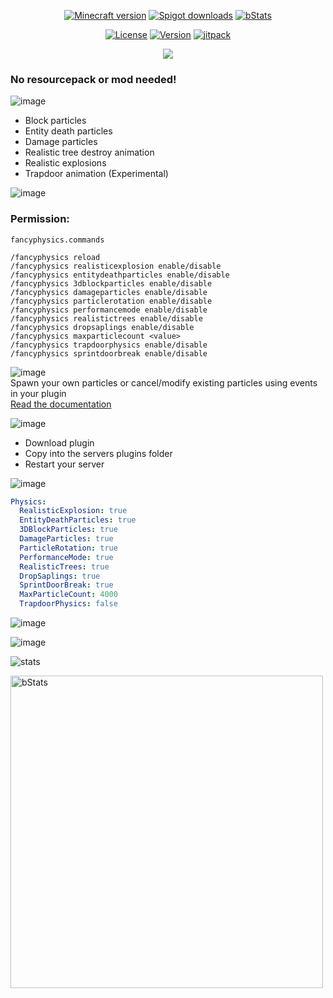 <p align="center">
<a href="https://www.spigotmc.org/resources/110500/"><img src="https://img.shields.io/badge/Minecraft%20version-1.20_--_1.20.1-brightgreen.svg" alt="Minecraft version"></a>
<a href="https://www.spigotmc.org/resources/110500/"><img src="https://img.shields.io/spiget/downloads/110500?label=Spigot%20downloads" alt="Spigot downloads"></a>
<a href="https://bstats.org/plugin/bukkit/Fancy%20Physics/18833"><img src="https://img.shields.io/bstats/servers/18833" alt="bStats"></a>
</p>
<p align="center">
  <a href="https://github.com/MaximFiedler/FancyPhysics/blob/master/LICENSE"><img src="https://img.shields.io/github/license/MaximFiedler/FancyPhysics.svg" alt="License"></a>  
<a href="https://github.com/MaximFiedler/FancyPhysics/releases"><img src="https://img.shields.io/github/v/tag/MaximFiedler/FancyPhysics.svg" alt="Version"></a>  
<a href="https://jitpack.io/#MaximFiedler/FancyPhysics"><img src="https://jitpack.io/v/MaximFiedler/FancyPhysics.svg" alt="jitpack"></a>  
</p>


<p align="center">
<img src="https://media.discordapp.net/attachments/1052241511795937381/1119002915026260038/323395728d1b2021a47c225be37ec656e13b1111_1.png?width=937&height=262">
</p>

### No resourcepack or mod needed!

![image](https://media.discordapp.net/attachments/1052241511795937381/1119003156915945502/Neues_Projekt_-_2023-06-15T233852.757.png?width=250&height=125)
- Block particles
- Entity death particles
- Damage particles
- Realistic tree destroy animation
- Realistic explosions
- Trapdoor animation (Experimental)

![image](https://media.discordapp.net/attachments/1052241511795937381/1119002916070629567/Neues_Projekt_-_2023-06-15T233623.864.png?width=250&height=125)
### Permission:
`fancyphysics.commands`
```
/fancyphysics reload
/fancyphysics realisticexplosion enable/disable
/fancyphysics entitydeathparticles enable/disable
/fancyphysics 3dblockparticles enable/disable
/fancyphysics damageparticles enable/disable
/fancyphysics particlerotation enable/disable
/fancyphysics performancemode enable/disable
/fancyphysics realistictrees enable/disable
/fancyphysics dropsaplings enable/disable
/fancyphysics maxparticlecount <value>
/fancyphysics trapdoorphysics enable/disable
/fancyphysics sprintdoorbreak enable/disable
```

![image](https://media.discordapp.net/attachments/1052241511795937381/1127982083894157322/statsfancyphysics_1.png?width=250&height=125)
<br>
Spawn your own particles or cancel/modify existing particles using events in your plugin
<br>
[Read the documentation](https://github.com/MaximFiedler/FancyPhysics/blob/master/API.md)

![image](https://media.discordapp.net/attachments/1052241511795937381/1119002917005959300/Neues_Projekt_99.png?width=250&height=125)
- Download plugin
- Copy into the servers plugins folder
- Restart your server

![image](https://media.discordapp.net/attachments/1052241511795937381/1119002916662038538/Neues_Projekt_100.png?width=250&height=125)
```yml
Physics:
  RealisticExplosion: true
  EntityDeathParticles: true
  3DBlockParticles: true
  DamageParticles: true
  ParticleRotation: true
  PerformanceMode: true
  RealisticTrees: true
  DropSaplings: true
  SprintDoorBreak: true
  MaxParticleCount: 4000
  TrapdoorPhysics: false
```

![image](https://media.discordapp.net/attachments/1052241511795937381/1119002915328237599/Neues_Projekt_-_2023-06-15T233717.092.png?width=250&height=125)

![image](https://i.imgur.com/jV8fxyf.gif)

![stats](https://media.discordapp.net/attachments/1052241511795937381/1121746751855001650/Neues_Projekt_-_2023-06-15T233852.757_3.png?width=250&height=125)

<a href="https://bstats.org/plugin/bukkit/Fancy%20Physics/18833">
  <img src="https://bstats.org/signatures/bukkit/Fancy%20Physics.svg" alt="bStats" width="500">
</a>
